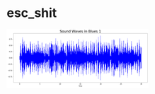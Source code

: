 # esc_shit
![Test Image 1](https://github.com/meixuan-stephanie/esc_shit/blob/main/img/sound%20wave%20of%20blue1.png)
